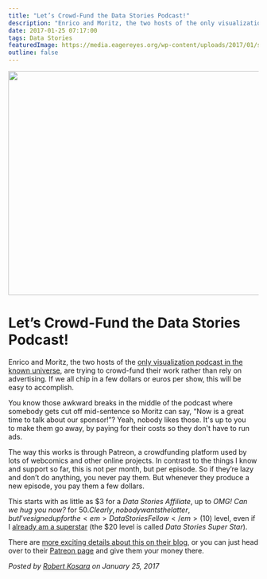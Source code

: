 ```yaml
---
title: "Let’s Crowd-Fund the Data Stories Podcast!"
description: "Enrico and Moritz, the two hosts of the only visualization podcast in the known universe, are trying to crowd-fund their work rather than rely on advertising. If we all chip in a few dollars or euros per show, this will be easy to accomplish."
date: 2017-01-25 07:17:00
tags: Data Stories
featuredImage: https://media.eagereyes.org/wp-content/uploads/2017/01/shutup.jpg
outline: false
---
```


<p align="center"><img src="https://media.eagereyes.org/wp-content/uploads/2017/01/shutup.jpg" width="720" height="450" /></p>

# Let’s Crowd-Fund the Data Stories Podcast!

Enrico and Moritz, the two hosts of the <a href="http://datastori.es/data-stories-crowdfunding/">only visualization podcast in the known universe</a>, are trying to crowd-fund their work rather than rely on advertising. If we all chip in a few dollars or euros per show, this will be easy to accomplish.

You know those awkward breaks in the middle of the podcast where somebody gets cut off mid-sentence so Moritz can say, “Now is a great time to talk about our sponsor!”? Yeah, nobody likes those. It's up to you to make them go away, by paying for their costs so they don't have to run ads.

The way this works is through Patreon, a crowdfunding platform used by lots of webcomics and other online projects. In contrast to the things I know and support so far, this is not per month, but per episode. So if they’re lazy and don’t do anything, you never pay them. But whenever they produce a new episode, you pay them a few dollars.

This starts with as little as $3 for a <em>Data Stories Affiliate</em>, up to <em>OMG! Can we hug you now?</em> for $50. Clearly, nobody wants the latter, but I’ve signed up for the <em>Data Stories Fellow</em> ($10) level, even if I <a href="/tag/data-stories">already am a superstar</a> (the $20 level is called <em>Data Stories Super Star</em>).

There are <a href="http://datastori.es/data-stories-crowdfunding/">more exciting details about this on their blog</a>, or you can just head over to their <a href="https://www.patreon.com/datastories">Patreon page</a> and give them your money there.


_Posted by <a href="/about">Robert Kosara</a> on January 25, 2017_



